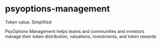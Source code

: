 # psyoptions-management

Token value. Simplified

PsyOptions Management helps teams and communities and investors
manage their token distribution, valuations, investments, and token rewards
